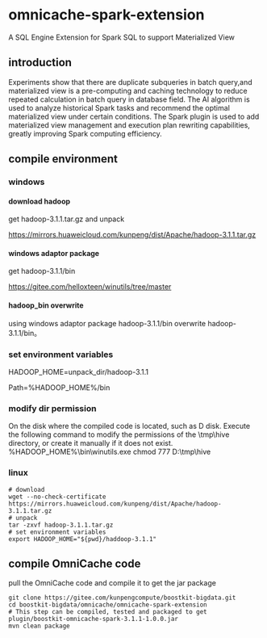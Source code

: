 # omnicache-spark-extension

A SQL Engine Extension for Spark SQL to support Materialized View

## introduction

Experiments show that there are duplicate subqueries in batch query,and materialized view is a pre-computing and caching
technology to reduce repeated calculation in batch query in database field.
The AI algorithm is used to analyze historical Spark tasks and recommend the optimal materialized view under certain
conditions.
The Spark plugin is used to add materialized view management and execution plan rewriting capabilities, greatly
improving Spark computing efficiency.

## compile environment

### windows

#### download hadoop

get hadoop-3.1.1.tar.gz and unpack

https://mirrors.huaweicloud.com/kunpeng/dist/Apache/hadoop-3.1.1.tar.gz

#### windows adaptor package

get hadoop-3.1.1/bin

https://gitee.com/helloxteen/winutils/tree/master

#### hadoop_bin overwrite

using windows adaptor package hadoop-3.1.1/bin overwrite hadoop-3.1.1/bin。

### set environment variables

HADOOP_HOME=unpack_dir/hadoop-3.1.1

Path=%HADOOP_HOME%/bin

### modify dir permission

On the disk where the compiled code is located, such as D disk.
Execute the following command to modify the permissions of the \tmp\hive directory, or create it manually if it does not
exist.
%HADOOP_HOME%\bin\winutils.exe chmod 777 D:\tmp\hive

### linux

```shell
# download
wget --no-check-certificate https://mirrors.huaweicloud.com/kunpeng/dist/Apache/hadoop-3.1.1.tar.gz
# unpack
tar -zxvf hadoop-3.1.1.tar.gz
# set environment variables
export HADOOP_HOME="${pwd}/haddoop-3.1.1"
```

## compile OmniCache code

pull the OmniCache code and compile it to get the jar package

```shell
git clone https://gitee.com/kunpengcompute/boostkit-bigdata.git
cd boostkit-bigdata/omnicache/omnicache-spark-extension
# This step can be compiled, tested and packaged to get plugin/boostkit-omnicache-spark-3.1.1-1.0.0.jar
mvn clean package
```
